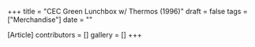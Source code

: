 +++
title = "CEC Green Lunchbox w/ Thermos (1996)"
draft = false
tags = ["Merchandise"]
date = ""

[Article]
contributors = []
gallery = []
+++